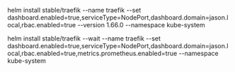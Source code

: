 helm install stable/traefik --name traefik --set dashboard.enabled=true,serviceType=NodePort,dashboard.domain=jason.local,rbac.enabled=true --version 1.66.0   --namespace kube-system

helm install stable/traefik --wait --name traefik --set dashboard.enabled=true,serviceType=NodePort,dashboard.domain=jason.local,rbac.enabled=true,metrics.prometheus.enabled=true  --namespace kube-system